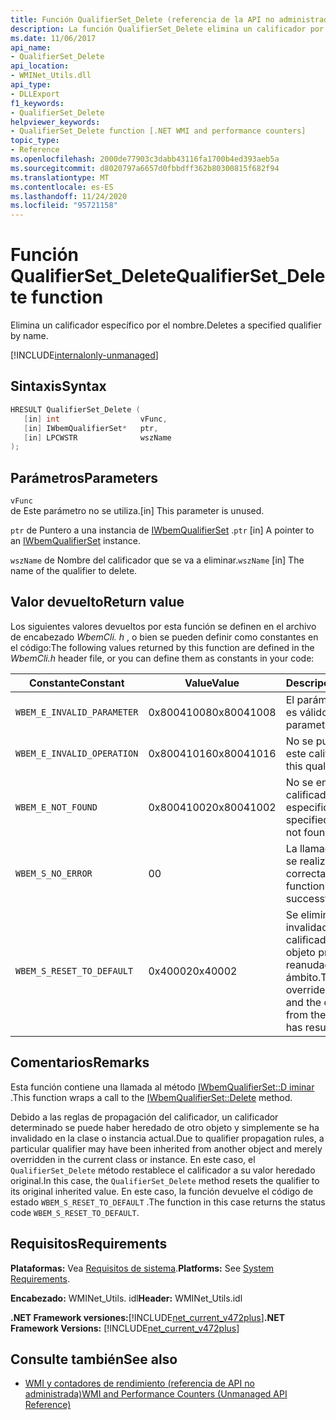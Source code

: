 ```yaml
---
title: Función QualifierSet_Delete (referencia de la API no administrada)
description: La función QualifierSet_Delete elimina un calificador por nombre.
ms.date: 11/06/2017
api_name:
- QualifierSet_Delete
api_location:
- WMINet_Utils.dll
api_type:
- DLLExport
f1_keywords:
- QualifierSet_Delete
helpviewer_keywords:
- QualifierSet_Delete function [.NET WMI and performance counters]
topic_type:
- Reference
ms.openlocfilehash: 2000de77903c3dabb43116fa1700b4ed393aeb5a
ms.sourcegitcommit: d8020797a6657d0fbbdff362b80300815f682f94
ms.translationtype: MT
ms.contentlocale: es-ES
ms.lasthandoff: 11/24/2020
ms.locfileid: "95721158"
---
```

# <a name="qualifierset_delete-function"></a><span data-ttu-id="bb299-103">Función QualifierSet_Delete</span><span class="sxs-lookup"><span data-stu-id="bb299-103">QualifierSet_Delete function</span></span>

<span data-ttu-id="bb299-104">Elimina un calificador específico por el nombre.</span><span class="sxs-lookup"><span data-stu-id="bb299-104">Deletes a specified qualifier by name.</span></span>  

[!INCLUDE[internalonly-unmanaged](../../../../includes/internalonly-unmanaged.md)]
  
## <a name="syntax"></a><span data-ttu-id="bb299-105">Sintaxis</span><span class="sxs-lookup"><span data-stu-id="bb299-105">Syntax</span></span>  
  
```cpp  
HRESULT QualifierSet_Delete (
   [in] int                  vFunc,
   [in] IWbemQualifierSet*   ptr,
   [in] LPCWSTR              wszName
);
```  

## <a name="parameters"></a><span data-ttu-id="bb299-106">Parámetros</span><span class="sxs-lookup"><span data-stu-id="bb299-106">Parameters</span></span>

`vFunc`  
<span data-ttu-id="bb299-107">de Este parámetro no se utiliza.</span><span class="sxs-lookup"><span data-stu-id="bb299-107">[in] This parameter is unused.</span></span>

<span data-ttu-id="bb299-108">`ptr` de Puntero a una instancia de [IWbemQualifierSet](/windows/desktop/api/wbemcli/nn-wbemcli-iwbemqualifierset) .</span><span class="sxs-lookup"><span data-stu-id="bb299-108">`ptr` [in] A pointer to an [IWbemQualifierSet](/windows/desktop/api/wbemcli/nn-wbemcli-iwbemqualifierset) instance.</span></span>

<span data-ttu-id="bb299-109">`wszName` de Nombre del calificador que se va a eliminar.</span><span class="sxs-lookup"><span data-stu-id="bb299-109">`wszName` [in] The name of the qualifier to delete.</span></span>

## <a name="return-value"></a><span data-ttu-id="bb299-110">Valor devuelto</span><span class="sxs-lookup"><span data-stu-id="bb299-110">Return value</span></span>

<span data-ttu-id="bb299-111">Los siguientes valores devueltos por esta función se definen en el archivo de encabezado *WbemCli. h* , o bien se pueden definir como constantes en el código:</span><span class="sxs-lookup"><span data-stu-id="bb299-111">The following values returned by this function are defined in the *WbemCli.h* header file, or you can define them as constants in your code:</span></span>

|<span data-ttu-id="bb299-112">Constante</span><span class="sxs-lookup"><span data-stu-id="bb299-112">Constant</span></span>  |<span data-ttu-id="bb299-113">Value</span><span class="sxs-lookup"><span data-stu-id="bb299-113">Value</span></span>  |<span data-ttu-id="bb299-114">Descripción</span><span class="sxs-lookup"><span data-stu-id="bb299-114">Description</span></span>  |
|---------|---------|---------|
|`WBEM_E_INVALID_PARAMETER` | <span data-ttu-id="bb299-115">0x80041008</span><span class="sxs-lookup"><span data-stu-id="bb299-115">0x80041008</span></span> | <span data-ttu-id="bb299-116">El parámetro `wszName` no es válido.</span><span class="sxs-lookup"><span data-stu-id="bb299-116">The `wszName` parameter is not valid.</span></span> |
|`WBEM_E_INVALID_OPERATION` | <span data-ttu-id="bb299-117">0x80041016</span><span class="sxs-lookup"><span data-stu-id="bb299-117">0x80041016</span></span> | <span data-ttu-id="bb299-118">No se pudo eliminar este calificador.</span><span class="sxs-lookup"><span data-stu-id="bb299-118">Deleting this qualifier is illegal.</span></span> |
|`WBEM_E_NOT_FOUND` | <span data-ttu-id="bb299-119">0x80041002</span><span class="sxs-lookup"><span data-stu-id="bb299-119">0x80041002</span></span> | <span data-ttu-id="bb299-120">No se encontró el calificador especificado.</span><span class="sxs-lookup"><span data-stu-id="bb299-120">The specified qualifier was not found.</span></span> |
|`WBEM_S_NO_ERROR` | <span data-ttu-id="bb299-121">0</span><span class="sxs-lookup"><span data-stu-id="bb299-121">0</span></span> | <span data-ttu-id="bb299-122">La llamada de función se realizó correctamente.</span><span class="sxs-lookup"><span data-stu-id="bb299-122">The function call was successful.</span></span>  |
| `WBEM_S_RESET_TO_DEFAULT` | <span data-ttu-id="bb299-123">0x40002</span><span class="sxs-lookup"><span data-stu-id="bb299-123">0x40002</span></span> | <span data-ttu-id="bb299-124">Se eliminó la invalidación local y el calificador original del objeto primario ha reanudado el ámbito.</span><span class="sxs-lookup"><span data-stu-id="bb299-124">The local override was deleted and the original qualifier from the parent object has resumed scope.</span></span> |

## <a name="remarks"></a><span data-ttu-id="bb299-125">Comentarios</span><span class="sxs-lookup"><span data-stu-id="bb299-125">Remarks</span></span>

<span data-ttu-id="bb299-126">Esta función contiene una llamada al método [IWbemQualifierSet::D iminar](/windows/desktop/api/wbemcli/nf-wbemcli-iwbemqualifierset-delete) .</span><span class="sxs-lookup"><span data-stu-id="bb299-126">This function wraps a call to the [IWbemQualifierSet::Delete](/windows/desktop/api/wbemcli/nf-wbemcli-iwbemqualifierset-delete) method.</span></span>

<span data-ttu-id="bb299-127">Debido a las reglas de propagación del calificador, un calificador determinado se puede haber heredado de otro objeto y simplemente se ha invalidado en la clase o instancia actual.</span><span class="sxs-lookup"><span data-stu-id="bb299-127">Due to qualifier propagation rules, a particular qualifier may have been inherited from another object and merely overridden in the current class or instance.</span></span> <span data-ttu-id="bb299-128">En este caso, el `QualifierSet_Delete` método restablece el calificador a su valor heredado original.</span><span class="sxs-lookup"><span data-stu-id="bb299-128">In this case, the `QualifierSet_Delete` method resets the qualifier to its original inherited value.</span></span> <span data-ttu-id="bb299-129">En este caso, la función devuelve el código de estado `WBEM_S_RESET_TO_DEFAULT` .</span><span class="sxs-lookup"><span data-stu-id="bb299-129">The function in this case returns the status code `WBEM_S_RESET_TO_DEFAULT`.</span></span>

## <a name="requirements"></a><span data-ttu-id="bb299-130">Requisitos</span><span class="sxs-lookup"><span data-stu-id="bb299-130">Requirements</span></span>  

 <span data-ttu-id="bb299-131">**Plataformas:** Vea [Requisitos de sistema](../../get-started/system-requirements.md).</span><span class="sxs-lookup"><span data-stu-id="bb299-131">**Platforms:** See [System Requirements](../../get-started/system-requirements.md).</span></span>  
  
 <span data-ttu-id="bb299-132">**Encabezado:** WMINet_Utils. idl</span><span class="sxs-lookup"><span data-stu-id="bb299-132">**Header:** WMINet_Utils.idl</span></span>  
  
 <span data-ttu-id="bb299-133">**.NET Framework versiones:**[!INCLUDE[net_current_v472plus](../../../../includes/net-current-v472plus.md)]</span><span class="sxs-lookup"><span data-stu-id="bb299-133">**.NET Framework Versions:** [!INCLUDE[net_current_v472plus](../../../../includes/net-current-v472plus.md)]</span></span>  
  
## <a name="see-also"></a><span data-ttu-id="bb299-134">Consulte también</span><span class="sxs-lookup"><span data-stu-id="bb299-134">See also</span></span>

- [<span data-ttu-id="bb299-135">WMI y contadores de rendimiento (referencia de API no administrada)</span><span class="sxs-lookup"><span data-stu-id="bb299-135">WMI and Performance Counters (Unmanaged API Reference)</span></span>](index.md)
